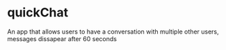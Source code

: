 quickChat
=========
An app that allows users to have a conversation with multiple other users, messages dissapear after 60 seconds

